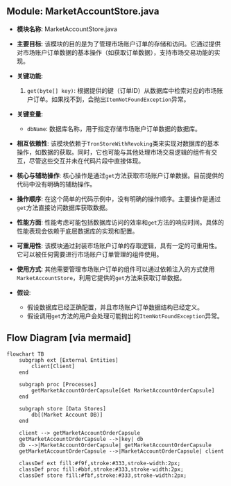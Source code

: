 ## Module: MarketAccountStore.java
- **模块名称**: MarketAccountStore.java

- **主要目标**: 该模块的目的是为了管理市场账户订单的存储和访问。它通过提供对市场账户订单数据的基本操作（如获取订单数据），支持市场交易功能的实现。

- **关键功能**:
  1. `get(byte[] key)`: 根据提供的键（订单ID）从数据库中检索对应的市场账户订单。如果找不到，会抛出`ItemNotFoundException`异常。

- **关键变量**:
  - `dbName`: 数据库名称，用于指定存储市场账户订单数据的数据库。
  
- **相互依赖性**: 该模块依赖于`TronStoreWithRevoking`类来实现对数据库的基本操作，如数据的获取。同时，它也可能与其他处理市场交易逻辑的组件有交互，尽管这些交互并未在代码片段中直接体现。

- **核心与辅助操作**: 核心操作是通过`get`方法获取市场账户订单数据。目前提供的代码中没有明确的辅助操作。

- **操作顺序**: 在这个简单的代码示例中，没有明确的操作顺序。主要操作是通过`get`方法直接访问数据库获取数据。

- **性能方面**: 性能考虑可能包括数据库访问的效率和`get`方法的响应时间。具体的性能表现会依赖于底层数据库的实现和配置。

- **可重用性**: 该模块通过封装市场账户订单的存取逻辑，具有一定的可重用性。它可以被任何需要进行市场账户订单管理的组件使用。

- **使用方式**: 其他需要管理市场账户订单的组件可以通过依赖注入的方式使用`MarketAccountStore`，利用它提供的`get`方法来获取订单数据。

- **假设**:
  - 假设数据库已经正确配置，并且市场账户订单数据结构已经定义。
  - 假设调用`get`方法的用户会处理可能抛出的`ItemNotFoundException`异常。
## Flow Diagram [via mermaid]
```mermaid
flowchart TB
    subgraph ext [External Entities]
        client[Client]
    end

    subgraph proc [Processes]
        getMarketAccountOrderCapsule[Get MarketAccountOrderCapsule]
    end

    subgraph store [Data Stores]
        db[(Market Account DB)]
    end

    client --> getMarketAccountOrderCapsule
    getMarketAccountOrderCapsule -->|key| db
    db -->|MarketAccountOrderCapsule| getMarketAccountOrderCapsule
    getMarketAccountOrderCapsule -->|MarketAccountOrderCapsule| client

    classDef ext fill:#f9f,stroke:#333,stroke-width:2px;
    classDef proc fill:#bbf,stroke:#333,stroke-width:2px;
    classDef store fill:#fbf,stroke:#333,stroke-width:2px;
```
